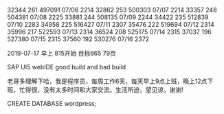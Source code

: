 
32344   261 497091 07/06 2214
32862   253 500303 07/07 2214 
33357   248 504381 07/08 2225
33881   244 508135 07/09 2244
34422   235 512839 07/10 2283
34958   225 516427 07/11 2307
35476   222 519694 07/12 2314
35996   217 522593 07/13 2314
36524   208 525175 07/14 2315
37037   196 527380 07/15 2315
37560   192 530276 07/16 2372 

2019-07-17 早上 815开始 目标865 79页

SAP UI5 webIDE good build and bad build

老哥多理解下哈，我是程序员，每周工作6天，每天早上9点上班，晚上12点下班，忙得很，没有太多时间和大家交流。生活所迫，望见谅，谢谢!

CREATE DATABASE wordpress;